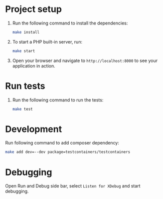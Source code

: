 # Project setup

1. Run the following command to install the dependencies:

    ```bash
    make install
    ```

2. To start a PHP built-in server, run:

    ```bash
    make start
    ```

3. Open your browser and navigate to `http://localhost:8000` to see your application in action.

# Run tests

1. Run the following command to run the tests:

    ```bash
    make test
    ```

# Development

Run following command to add composer dependency:

```bash
make add dev=--dev package=testcontainers/testcontainers
```

# Debugging

Open Run and Debug side bar, select `Listen for XDebug` and start debugging.